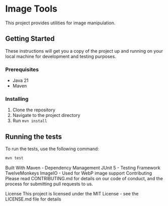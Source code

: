 # Image Tools

This project provides utilities for image manipulation.

## Getting Started

These instructions will get you a copy of the project up and running on your local machine for development and testing purposes.

### Prerequisites

- Java 21
- Maven

### Installing

1. Clone the repository
2. Navigate to the project directory
3. Run `mvn install`

## Running the tests

To run the tests, use the following command:

```sh
mvn test
```

Built With
Maven - Dependency Management
JUnit 5 - Testing Framework
TwelveMonkeys ImageIO - Used for WebP image support
Contributing
Please read CONTRIBUTING.md for details on our code of conduct, and the process for submitting pull requests to us.

License
This project is licensed under the MIT License - see the LICENSE.md file for details
